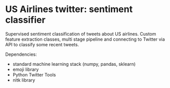 # US Airlines twitter: sentiment classifier

Supervised sentiment classification of tweets about US airlines. Custom feature extraction classes, multi stage pipeline and  connecting to Twitter via API to classify some recent tweets.

Dependencies: 
 * standard machine learning stack (numpy, pandas, sklearn)
 * emoji library
 * Python Twitter Tools
 * nltk library
